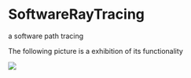 # SoftwareRayTracing

a software path tracing

The following picture is a exhibition of its functionality


![](https://github.com/wcvanvan/Renderer/blob/main/samples/Cornell%20box.jpg)
